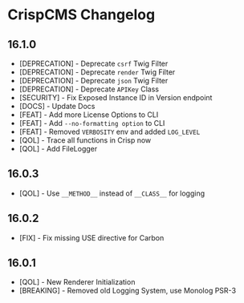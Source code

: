 # CrispCMS Changelog

## 16.1.0

- [DEPRECATION] - Deprecate `csrf` Twig Filter
- [DEPRECATION] - Deprecate `render` Twig Filter
- [DEPRECATION] - Deprecate `json` Twig Filter
- [DEPRECATION] - Deprecate `APIKey` Class
- [SECURITY] - Fix Exposed Instance ID in Version endpoint
- [DOCS] - Update Docs
- [FEAT] - Add more License Options to CLI
- [FEAT] - Add `--no-formatting option` to CLI
- [FEAT] - Removed `VERBOSITY` env and added `LOG_LEVEL`
- [QOL] - Trace all functions in Crisp now
- [QOL] - Add FileLogger

## 16.0.3

- [QOL] - Use `__METHOD__` instead of `__CLASS__` for logging


## 16.0.2

- [FIX] - Fix missing USE directive for Carbon


## 16.0.1

- [QOL] - New Renderer Initialization
- [BREAKING] - Removed old Logging System, use Monolog PSR-3
